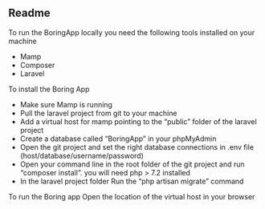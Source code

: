 ## Readme

To run the BoringApp locally you need the following tools installed on your machine
- Mamp
- Composer
- Laravel


To install the Boring App
- Make sure Mamp is running
- Pull the laravel project from git to your machine
- Add a virtual host for mamp pointing to the “public” folder of the laravel project
- Create a database called “BoringApp” in your phpMyAdmin
- Open the git project and set the right database connections in .env file (host/database/username/password)
- Open your command line in the root folder of the git project and run “composer install”. you will need php > 7.2 installed
- In the laravel project folder Run the “php artisan migrate” command


To run the Boring app
Open the location of the virtual host in your browser
